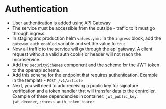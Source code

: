 # Authentication
* User authentication is added using API Gateway
* The service must be accessible from the outside - traffic to it must go through ingress.
* In staging and production helm `values.yaml` in the `ingress` block, add the `gateway_auth_enabled` variable and set the value to `true`.
* Now all traffic to the service will go through the api gateway. A client request without a valid auth cookie or header will not reach the microservice.
* Add the `securitySchemes` component and the scheme for the JWT token to the openapi scheme.
* Add this scheme for the endpoint that requires authentication. Example in the template - `POST /v1/article`
* Next, you will need to add receiving a public key for signature verification and a token handler that will transfer data to the controller. Example of these dependencies in container: `jwt_public_key`, `jwt_decoder`, `process_auth_token_bearer`
